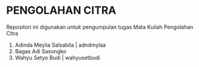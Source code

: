 # PENGOLAHAN CITRA
Repositori ini digunakan untuk pengumpulan tugas Mata Kuliah Pengolahan Citra
1. Adinda Meylia Salsabila | adndmylaa
2. Bagas Adi Sasongko
3. Wahyu Setyo Budi | wahyusetbudi
